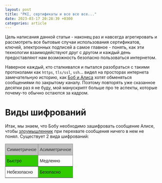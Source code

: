 ```yaml
---
layout: post
title: "PKI, сертификаты и все все все..."
date: 2023-03-17 20:28:39 +0300
categories: article
---
```


Цель написания данной статьи - наконец раз и навсегда агрегировать и рассмотреть все бытовые случаи использования сертификатов, ключей, электронных подписей
а самое главное - понять, как эти технологии взаимодействуют друг с другом и каждый день предоставляют нам возможность безопасно пользоваться интернетом.

Наверное каждый, кто сталкивался и пытался разобраться с такими протоколами как `https`, `tls/ssl`, `ssh`... видел на просторах интернета замечательную историю,
как [Боб и Алиса](https://ru.wikipedia.org/wiki/Алиса_и_Боб) хотят обменяться сообщениями по закрытому каналу. Поэтому повторять уже сказанное десятки раз я не буду,
мой манускрипт больше про те аспекты, которые почему-то обычно остаются за кадром.

# Виды шифрований

Итак, мы знаем, что Бобу необходимо зашифровать сообщение Алисе, чтобы [злоумышленник](https://ru.wikipedia.org/wiki/Атака_посредника) при перехвате сообщения ничего в нем не понял.
Существует 2 вида шифрований:

<style type="text/css">
.tg  {border-collapse:collapse;border-spacing:0;}
.tg td{border-color:black;border-style:solid;border-width:1px;font-family:Arial, sans-serif;font-size:14px;
  overflow:hidden;padding:10px 5px;word-break:normal;}
.tg th{border-color:black;border-style:solid;border-width:1px;font-family:Arial, sans-serif;font-size:14px;
  font-weight:normal;overflow:hidden;padding:10px 5px;word-break:normal;}
.tg .tg-d52n{background-color:#32cb00;border-color:inherit;text-align:left;vertical-align:top}
.tg .tg-s3wk{background-color:#c0c0c0;border-color:inherit;color:#333333;text-align:left;vertical-align:top}
.tg .tg-0pky{border-color:inherit;text-align:left;vertical-align:top}
</style>
<table class="tg">
<thead>
  <tr>
    <th class="tg-s3wk">Симметричное</th>
    <th class="tg-s3wk">Асимметричное</th>
  </tr>
</thead>
<tbody>
  <tr>
    <td class="tg-d52n">Быстро</td>
    <td class="tg-0pky">Медленно</td>
  </tr>
  <tr>
    <td class="tg-0pky">Небезопасно</td>
    <td class="tg-d52n">Безопасно</td>
  </tr>
</tbody>
</table>

